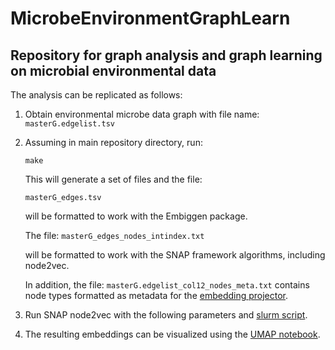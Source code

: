 # MicrobeEnvironmentGraphLearn

## Repository for graph analysis and graph learning on microbial environmental data


The analysis can be replicated as follows:

1. Obtain environmental microbe data graph with file name:
   ```masterG.edgelist.tsv```

2. Assuming in main repository directory, run:

   ```make```

   This will generate a set of files and the file:

   ```masterG_edges.tsv```

   will be formatted to work with the Embiggen package.

   The file:
   ```masterG_edges_nodes_intindex.txt```

   will be formatted to work with the SNAP framework algorithms, including node2vec.

   In addition, the file:
   ```masterG.edgelist_col12_nodes_meta.txt```
   contains node types formatted as metadata for the [embedding projector](https://projector.tensorflow.org/).

3. Run SNAP node2vec with the following parameters and [slurm script](https://github.com/realmarcin/MicrobeEnvironmentGraphLearn/blob/master/run_kgcovid_l100_r100.sl).


4. The resulting embeddings can be visualized using the [UMAP notebook](https://github.com/realmarcin/MicrobeEnvironmentGraphLearn/blob/master/embedding_umap.ipynb). 



